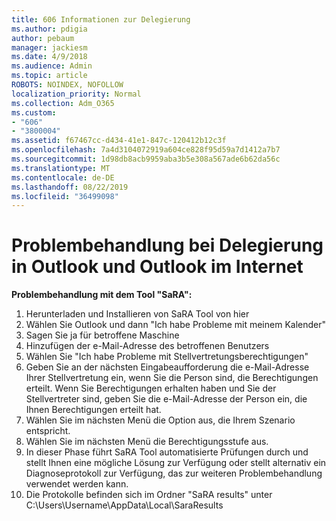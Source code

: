 ```yaml
---
title: 606 Informationen zur Delegierung
ms.author: pdigia
author: pebaum
manager: jackiesm
ms.date: 4/9/2018
ms.audience: Admin
ms.topic: article
ROBOTS: NOINDEX, NOFOLLOW
localization_priority: Normal
ms.collection: Adm_O365
ms.custom:
- "606"
- "3800004"
ms.assetid: f67467cc-d434-41e1-847c-120412b12c3f
ms.openlocfilehash: 7a4d3104072919a604ce828f95d59a7d1412a7b7
ms.sourcegitcommit: 1d98db8acb9959aba3b5e308a567ade6b62da56c
ms.translationtype: MT
ms.contentlocale: de-DE
ms.lasthandoff: 08/22/2019
ms.locfileid: "36499098"
---
```

# <a name="troubleshooting-delegation-in-outlook-and-outlook-on-the-web"></a>Problembehandlung bei Delegierung in Outlook und Outlook im Internet

**Problembehandlung mit dem Tool "SaRA":**

1. Herunterladen und Installieren von SaRA Tool von hier
1. Wählen Sie Outlook und dann "Ich habe Probleme mit meinem Kalender"
1. Sagen Sie ja für betroffene Maschine
1. Hinzufügen der e-Mail-Adresse des betroffenen Benutzers
1. Wählen Sie "Ich habe Probleme mit Stellvertretungsberechtigungen"
1. Geben Sie an der nächsten Eingabeaufforderung die e-Mail-Adresse Ihrer Stellvertretung ein, wenn Sie die Person sind, die Berechtigungen erteilt. Wenn Sie Berechtigungen erhalten haben und Sie der Stellvertreter sind, geben Sie die e-Mail-Adresse der Person ein, die Ihnen Berechtigungen erteilt hat.
1. Wählen Sie im nächsten Menü die Option aus, die Ihrem Szenario entspricht.
1. Wählen Sie im nächsten Menü die Berechtigungsstufe aus.
1. In dieser Phase führt SaRA Tool automatisierte Prüfungen durch und stellt Ihnen eine mögliche Lösung zur Verfügung oder stellt alternativ ein Diagnoseprotokoll zur Verfügung, das zur weiteren Problembehandlung verwendet werden kann.
1. Die Protokolle befinden sich im Ordner "SaRA results" unter C:\Users\Username\AppData\Local\SaraResults
